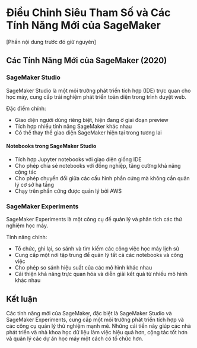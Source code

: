 
# Điều Chỉnh Siêu Tham Số và Các Tính Năng Mới của SageMaker

[Phần nội dung trước đó giữ nguyên]

## Các Tính Năng Mới của SageMaker (2020)

### SageMaker Studio

SageMaker Studio là một môi trường phát triển tích hợp (IDE) trực quan cho học máy, cung cấp trải nghiệm phát triển toàn diện trong trình duyệt web.

Đặc điểm chính:
- Giao diện người dùng riêng biệt, hiện đang ở giai đoạn preview
- Tích hợp nhiều tính năng SageMaker khác nhau
- Có thể thay thế giao diện SageMaker hiện tại trong tương lai

#### Notebooks trong SageMaker Studio

- Tích hợp Jupyter notebooks với giao diện giống IDE
- Cho phép chia sẻ notebooks với đồng nghiệp, tăng cường khả năng cộng tác
- Cho phép chuyển đổi giữa các cấu hình phần cứng mà không cần quản lý cơ sở hạ tầng
- Chạy trên phần cứng được quản lý bởi AWS

### SageMaker Experiments

SageMaker Experiments là một công cụ để quản lý và phân tích các thử nghiệm học máy.

Tính năng chính:
- Tổ chức, ghi lại, so sánh và tìm kiếm các công việc học máy lịch sử
- Cung cấp một nơi tập trung để quản lý tất cả các notebooks và công việc
- Cho phép so sánh hiệu suất của các mô hình khác nhau
- Cải thiện khả năng trực quan hóa và diễn giải kết quả từ nhiều mô hình khác nhau

## Kết luận

Các tính năng mới của SageMaker, đặc biệt là SageMaker Studio và SageMaker Experiments, cung cấp một môi trường phát triển tích hợp và các công cụ quản lý thử nghiệm mạnh mẽ. Những cải tiến này giúp các nhà phát triển và nhà khoa học dữ liệu làm việc hiệu quả hơn, cộng tác tốt hơn và quản lý các dự án học máy một cách có tổ chức hơn.

